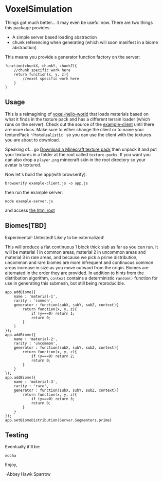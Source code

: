 VoxelSimulation
===============

Things got much better... it may even be useful now. There are two things this package provides:
- A simple server based loading abstraction
- chunk referencing when generating (which will soon manifest in a biome abstraction)

This means you provide a generator function factory on the server:

    function(chunkX, chunkY, chunkZ){
        //chunk specific work here
        return function(x, y, z){
            //voxel specific work here
        }
    }

Usage
-----

This is a reimagining of [voxel-hello-world](https://github.com/maxogden/voxel-hello-world) that loads materials based on what it finds in the texture pack and has a different terrain loader (which runs on the server). Check out the source of the [example-client](https://github.com/khrome/voxel-async-simulation/example-client.js) until there are more docs. Make sure to either change the client or to name your texturePack `'PhotoRealistic'` so you can use the client with the textures you are about to download.

Speaking of... go [Download a Minecraft texture pack](https://www.planetminecraft.com/resources/texture_packs/) then unpack it and put your textures in a folder at the root called `texture-packs`. If you want you can also drop a `player.png` minecraft skin in the root directory so your avatar is textured.

Now let's build the app(with browserify):

    browserify example-client.js -o app.js

then run the example server:

    node example-server.js

and access [the html root](http://localhost:8081/index.html)

Biomes[TBD]
-----------
Experimental! Untested! Likely to be externalized!

This will produce a flat continuous 1 block thick slab as far as you can run. It will be material 1 in common areas, material 2 in uncommon areas and material 3 in rare areas, and because we pick a prime distribution, uncommon and rare biomes are more infrequent and continuous common areas increase in size as you move outward from the origin. Biomes are alternated in the order they are provided. In addition to hints from the distribution algorithm, `context` contains a deterministic `random()` function for use in generating this submesh, but still being reproducible.

    app.addBiome({
        name : 'material-1',
        rarity : 'common',
        generator : function(subX, subY, subZ, context){
            return function(x, y, z){
                if (y===0) return 1;
                return 0;
            }
        }
    });
    app.addBiome({
        name : 'material-2',
        rarity : 'uncommon',
        generator : function(subX, subY, subZ, context){
            return function(x, y, z){
                if (y===0) return 2;
                return 0;
            }
        }
    });
    app.addBiome({
        name : 'material-3',
        rarity : 'rare',
        generator : function(subX, subY, subZ, context){
            return function(x, y, z){
                if (y===0) return 3;
                return 0;
            }
        }
    });
    app.setBiomeDistribution(Server.Segmenters.prime)

Testing
-------
Eventually it'll be:

    mocha

Enjoy,

 -Abbey Hawk Sparrow
